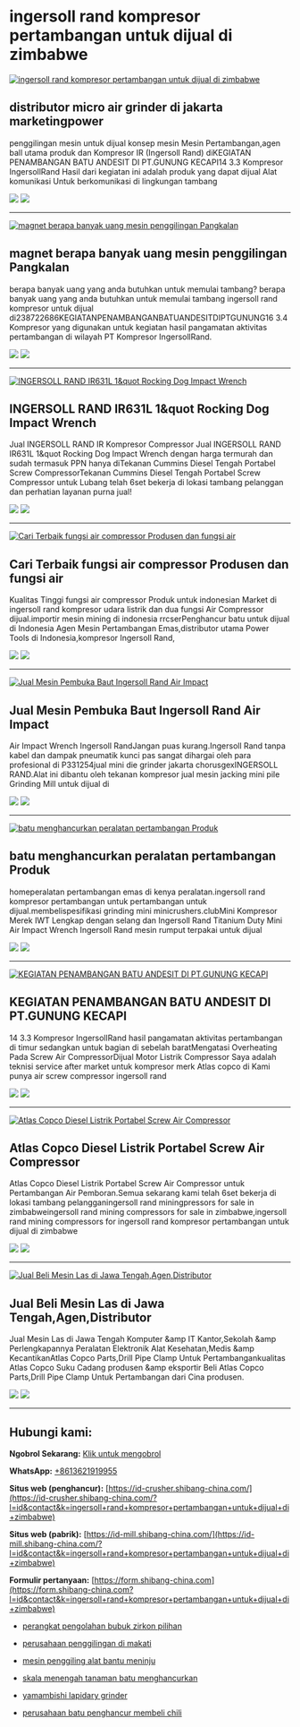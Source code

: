 # ingersoll rand kompresor pertambangan untuk dijual di zimbabwe

<a href="https://swt.shibang-china.com/?l=id&img&k=ingersoll+rand+kompresor+pertambangan+untuk+dijual+di+zimbabwe" target="_blank">![ingersoll rand kompresor pertambangan untuk dijual di zimbabwe](http://static.shibang-china.com/all-800x300/448.jpg)</a>

## distributor micro air grinder di jakarta marketingpower
penggilingan mesin untuk dijual konsep mesin Mesin Pertambangan,agen ball utama produk dan Kompresor IR (Ingersoll Rand) diKEGIATAN PENAMBANGAN BATU ANDESIT DI PT.GUNUNG KECAPI14 3.3 Kompresor IngersollRand Hasil dari kegiatan ini adalah produk yang dapat dijual Alat komunikasi Untuk berkomunikasi di lingkungan tambang


<a href="https://whatsapp.shibangsoft.com/WhatsApp.php" target="_blank" title="WhatsApp">![](http://static.shibang-china.com/icon/whatsapp.png)</a> <a href="https://swt.shibang-china.com/?l=id&icon&k=ingersoll+rand+kompresor+pertambangan+untuk+dijual+di+zimbabwe" target="_blank">![](http://static.shibang-china.com/icon/chat-id.png)</a>

---

<a href="https://swt.shibang-china.com/?l=id&img&k=ingersoll+rand+kompresor+pertambangan+untuk+dijual+di+zimbabwe" target="_blank">![magnet berapa banyak uang mesin penggilingan Pangkalan](http://static.shibang-china.com/all-800x300/319.jpg)</a>

## magnet berapa banyak uang mesin penggilingan Pangkalan
berapa banyak uang yang anda butuhkan untuk memulai tambang? berapa banyak uang yang anda butuhkan untuk memulai tambang ingersoll rand kompresor untuk dijual di238722686KEGIATANPENAMBANGANBATUANDESITDIPTGUNUNG16 3.4 Kompresor yang digunakan untuk kegiatan hasil pangamatan aktivitas pertambangan di wilayah PT Kompresor IngersollRand.


<a href="https://whatsapp.shibangsoft.com/WhatsApp.php" target="_blank" title="WhatsApp">![](http://static.shibang-china.com/icon/whatsapp.png)</a> <a href="https://swt.shibang-china.com/?l=id&icon&k=ingersoll+rand+kompresor+pertambangan+untuk+dijual+di+zimbabwe" target="_blank">![](http://static.shibang-china.com/icon/chat-id.png)</a>

---

<a href="https://swt.shibang-china.com/?l=id&img&k=ingersoll+rand+kompresor+pertambangan+untuk+dijual+di+zimbabwe" target="_blank">![INGERSOLL RAND IR631L 1&quot Rocking Dog Impact Wrench](http://static.shibang-china.com/all-800x300/707.jpg)</a>

## INGERSOLL RAND IR631L 1&quot Rocking Dog Impact Wrench
Jual INGERSOLL RAND IR Kompresor Compressor Jual INGERSOLL RAND IR631L 1&quot Rocking Dog Impact Wrench dengan harga termurah dan sudah termasuk PPN hanya diTekanan Cummins Diesel Tengah Portabel Screw CompressorTekanan Cummins Diesel Tengah Portabel Screw Compressor untuk Lubang telah 6set bekerja di lokasi tambang pelanggan dan perhatian layanan purna jual!


<a href="https://whatsapp.shibangsoft.com/WhatsApp.php" target="_blank" title="WhatsApp">![](http://static.shibang-china.com/icon/whatsapp.png)</a> <a href="https://swt.shibang-china.com/?l=id&icon&k=ingersoll+rand+kompresor+pertambangan+untuk+dijual+di+zimbabwe" target="_blank">![](http://static.shibang-china.com/icon/chat-id.png)</a>

---

<a href="https://swt.shibang-china.com/?l=id&img&k=ingersoll+rand+kompresor+pertambangan+untuk+dijual+di+zimbabwe" target="_blank">![Cari Terbaik fungsi air compressor Produsen dan fungsi air](http://static.shibang-china.com/all-800x300/1355.jpg)</a>

## Cari Terbaik fungsi air compressor Produsen dan fungsi air
Kualitas Tinggi fungsi air compressor Produk untuk indonesian Market di ingersoll rand kompresor udara listrik dan dua fungsi Air Compressor dijual.importir mesin mining di indonesia rrcserPenghancur batu untuk dijual di Indonesia Agen Mesin Pertambangan Emas,distributor utama Power Tools di Indonesia,kompresor Ingersoll Rand,


<a href="https://whatsapp.shibangsoft.com/WhatsApp.php" target="_blank" title="WhatsApp">![](http://static.shibang-china.com/icon/whatsapp.png)</a> <a href="https://swt.shibang-china.com/?l=id&icon&k=ingersoll+rand+kompresor+pertambangan+untuk+dijual+di+zimbabwe" target="_blank">![](http://static.shibang-china.com/icon/chat-id.png)</a>

---

<a href="https://swt.shibang-china.com/?l=id&img&k=ingersoll+rand+kompresor+pertambangan+untuk+dijual+di+zimbabwe" target="_blank">![Jual Mesin Pembuka Baut Ingersoll Rand Air Impact](http://static.shibang-china.com/all-800x300/1353.jpg)</a>

## Jual Mesin Pembuka Baut Ingersoll Rand Air Impact
Air Impact Wrench Ingersoll RandJangan puas kurang.Ingersoll Rand tanpa kabel dan dampak pneumatik kunci pas sangat dihargai oleh para profesional di P331254jual mini die grinder jakarta chorusgexINGERSOLL RAND.Alat ini dibantu oleh tekanan kompresor jual mesin jacking mini pile Grinding Mill untuk dijual di


<a href="https://whatsapp.shibangsoft.com/WhatsApp.php" target="_blank" title="WhatsApp">![](http://static.shibang-china.com/icon/whatsapp.png)</a> <a href="https://swt.shibang-china.com/?l=id&icon&k=ingersoll+rand+kompresor+pertambangan+untuk+dijual+di+zimbabwe" target="_blank">![](http://static.shibang-china.com/icon/chat-id.png)</a>

---

<a href="https://swt.shibang-china.com/?l=id&img&k=ingersoll+rand+kompresor+pertambangan+untuk+dijual+di+zimbabwe" target="_blank">![batu menghancurkan peralatan pertambangan Produk](http://static.shibang-china.com/all-800x300/404.jpg)</a>

## batu menghancurkan peralatan pertambangan Produk
homeperalatan pertambangan emas di kenya peralatan.ingersoll rand kompresor pertambangan untuk pertambangan untuk dijual.membelispesifikasi grinding mini minicrushers.clubMini Kompresor Merek IWT Lengkap dengan selang dan Ingersoll Rand Titanium Duty Mini Air Impact Wrench Ingersoll Rand mesin rumput terpakai untuk dijual


<a href="https://whatsapp.shibangsoft.com/WhatsApp.php" target="_blank" title="WhatsApp">![](http://static.shibang-china.com/icon/whatsapp.png)</a> <a href="https://swt.shibang-china.com/?l=id&icon&k=ingersoll+rand+kompresor+pertambangan+untuk+dijual+di+zimbabwe" target="_blank">![](http://static.shibang-china.com/icon/chat-id.png)</a>

---

<a href="https://swt.shibang-china.com/?l=id&img&k=ingersoll+rand+kompresor+pertambangan+untuk+dijual+di+zimbabwe" target="_blank">![KEGIATAN PENAMBANGAN BATU ANDESIT DI PT.GUNUNG KECAPI](http://static.shibang-china.com/all-800x300/1469.jpg)</a>

## KEGIATAN PENAMBANGAN BATU ANDESIT DI PT.GUNUNG KECAPI
14 3.3 Kompresor IngersollRand hasil pangamatan aktivitas pertambangan di timur sedangkan untuk bagian di sebelah baratMengatasi Overheating Pada Screw Air CompressorDijual Motor Listrik Compressor Saya adalah teknisi service after market untuk kompresor merk Atlas copco di Kami punya air screw compressor ingersoll rand


<a href="https://whatsapp.shibangsoft.com/WhatsApp.php" target="_blank" title="WhatsApp">![](http://static.shibang-china.com/icon/whatsapp.png)</a> <a href="https://swt.shibang-china.com/?l=id&icon&k=ingersoll+rand+kompresor+pertambangan+untuk+dijual+di+zimbabwe" target="_blank">![](http://static.shibang-china.com/icon/chat-id.png)</a>

---

<a href="https://swt.shibang-china.com/?l=id&img&k=ingersoll+rand+kompresor+pertambangan+untuk+dijual+di+zimbabwe" target="_blank">![Atlas Copco Diesel Listrik Portabel Screw Air Compressor](http://static.shibang-china.com/all-800x300/464.jpg)</a>

## Atlas Copco Diesel Listrik Portabel Screw Air Compressor
Atlas Copco Diesel Listrik Portabel Screw Air Compressor untuk Pertambangan Air Pemboran.Semua sekarang kami telah 6set bekerja di lokasi tambang pelangganingersoll rand miningpressors for sale in zimbabweingersoll rand mining compressors for sale in zimbabwe,ingersoll rand mining compressors for ingersoll rand kompresor pertambangan untuk dijual di zimbabwe


<a href="https://whatsapp.shibangsoft.com/WhatsApp.php" target="_blank" title="WhatsApp">![](http://static.shibang-china.com/icon/whatsapp.png)</a> <a href="https://swt.shibang-china.com/?l=id&icon&k=ingersoll+rand+kompresor+pertambangan+untuk+dijual+di+zimbabwe" target="_blank">![](http://static.shibang-china.com/icon/chat-id.png)</a>

---

<a href="https://swt.shibang-china.com/?l=id&img&k=ingersoll+rand+kompresor+pertambangan+untuk+dijual+di+zimbabwe" target="_blank">![Jual Beli Mesin Las di Jawa Tengah,Agen,Distributor](http://static.shibang-china.com/all-800x300/1476.jpg)</a>

## Jual Beli Mesin Las di Jawa Tengah,Agen,Distributor
Jual Mesin Las di Jawa Tengah Komputer &amp IT Kantor,Sekolah &amp Perlengkapannya Peralatan Elektronik Alat Kesehatan,Medis &amp KecantikanAtlas Copco Parts,Drill Pipe Clamp Untuk Pertambangankualitas Atlas Copco Suku Cadang produsen &amp eksportir Beli Atlas Copco Parts,Drill Pipe Clamp Untuk Pertambangan dari Cina produsen.


<a href="https://whatsapp.shibangsoft.com/WhatsApp.php" target="_blank" title="WhatsApp">![](http://static.shibang-china.com/icon/whatsapp.png)</a> <a href="https://swt.shibang-china.com/?l=id&icon&k=ingersoll+rand+kompresor+pertambangan+untuk+dijual+di+zimbabwe" target="_blank">![](http://static.shibang-china.com/icon/chat-id.png)</a>

---
## Hubungi kami:

**Ngobrol Sekarang:** [Klik untuk mengobrol](https://swt.shibang-china.com?l=id&contact&k=ingersoll+rand+kompresor+pertambangan+untuk+dijual+di+zimbabwe)

**WhatsApp:**  [+8613621919955](https://whatsapp.shibangsoft.com/WhatsApp.php)

**Situs web (penghancur):** [https://id-crusher.shibang-china.com/](https://id-crusher.shibang-china.com/?l=id&contact&k=ingersoll+rand+kompresor+pertambangan+untuk+dijual+di+zimbabwe)

**Situs web (pabrik):** [https://id-mill.shibang-china.com/](https://id-mill.shibang-china.com/?l=id&contact&k=ingersoll+rand+kompresor+pertambangan+untuk+dijual+di+zimbabwe)

**Formulir pertanyaan:** [https://form.shibang-china.com](https://form.shibang-china.com?l=id&contact&k=ingersoll+rand+kompresor+pertambangan+untuk+dijual+di+zimbabwe)

* [perangkat pengolahan bubuk zirkon pilihan](../35/perangkat%20pengolahan%20bubuk%20zirkon%20pilihan.md)

* [perusahaan penggilingan di makati](../31/perusahaan%20penggilingan%20di%20makati.md)

* [mesin penggiling alat bantu meninju](../33/mesin%20penggiling%20alat%20bantu%20meninju.md)

* [skala menengah tanaman batu menghancurkan](../36/skala%20menengah%20tanaman%20batu%20menghancurkan.md)

* [yamambishi lapidary grinder](../31/yamambishi%20lapidary%20grinder.md)

* [perusahaan batu penghancur membeli chili](../35/perusahaan%20batu%20penghancur%20membeli%20chili.md)